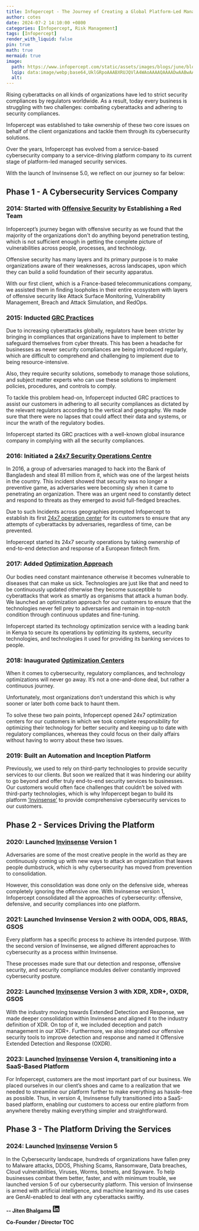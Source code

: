```yaml
---
title: Infopercept - The Journey of Creating a Global Platform-Led Managed Security Services Company
author: cotes
date: 2024-07-2 14:10:00 +0800
categories: [Infopercept, Risk Management]
tags: [Infopercept]
render_with_liquid: false
pin: true
math: true
mermaid: true
image:
  path: https://www.infopercept.com/static/assets/images/blogs/june/bloginnerimage/Future-Proof%20Your%20Security%20How%20Red%20Teaming%20Beats%20Cybercriminals.png
  lqip: data:image/webp;base64,UklGRpoAAABXRUJQVlA4WAoAAAAQAAAADwAABwAAQUxQSDIAAAARL0AmbZurmr57yyIiqE8oiG0bejIYEQTgqiDA9vqnsUSI6H+oAERp2HZ65qP/VIAWAFZQOCBCAAAA8AEAnQEqEAAIAAVAfCWkAALp8sF8rgRgAP7o9FDvMCkMde9PK7euH5M1m6VWoDXf2FkP3BqV0ZYbO6NA/VFIAAAA
  alt: 
---
```


Rising cyberattacks on all kinds of organizations have led to strict security compliances by regulators worldwide. As a result, today every business is struggling with two challenges: combating cyberattacks and adhering to security compliances.

Infopercept was established to take ownership of these two core issues on behalf of the client organizations and tackle them through its cybersecurity solutions.

Over the years, Infopercept has evolved from a service-based cybersecurity company to a service-driving platform company to its current stage of platform-led managed security services.

With the launch of Invinsense 5.0, we reflect on our journey so far below:

## Phase 1 - A Cybersecurity Services Company

### 2014: Started with [Offensive Security](https://www.infopercept.com/offensive-security-practices/) by Establishing a Red Team

Infopercept’s journey began with offensive security as we found that the majority of the organizations don't do anything beyond penetration testing, which is not sufficient enough in getting the complete picture of vulnerabilities across people, processes, and technology.

Offensive security has many layers and its primary purpose is to make organizations aware of their weaknesses, across landscapes, upon which they can build a solid foundation of their security apparatus.

With our first client, which is a France-based telecommunications company, we assisted them in finding loopholes in their entire ecosystem with layers of offensive security like Attack Surface Monitoring, Vulnerability Management, Breach and Attack Simulation, and RedOps.

### 2015: Inducted [GRC Practices](https://www.infopercept.com/compliance-optimization-center/)

Due to increasing cyberattacks globally, regulators have been stricter by bringing in compliances that organizations have to implement to better safeguard themselves from cyber threats. This has been a headache for businesses as newer security compliances are being introduced regularly, which are difficult to comprehend and challenging to implement due to being resource-intensive.

Also, they require security solutions, somebody to manage those solutions, and subject matter experts who can use these solutions to implement policies, procedures, and controls to comply.

To tackle this problem head-on, Infopercept inducted GRC practices to assist our customers in adhering to all security compliances as dictated by the relevant regulators according to the vertical and geography. We made sure that there were no lapses that could affect their data and systems, or incur the wrath of the regulatory bodies.

Infopercept started its GRC practices with a well-known global insurance company in complying with all the security compliances.

### 2016: Initiated a [24x7 Security Operations Centre](https://www.infopercept.com/security-operation-center/)

In 2016, a group of adversaries managed to hack into the Bank of Bangladesh and steal 81 million from it, which was one of the largest heists in the country. This incident showed that security was no longer a preventive game, as adversaries were becoming sly when it came to penetrating an organization. There was an urgent need to constantly detect and respond to threats as they emerged to avoid full-fledged breaches.

Due to such Incidents across geographies prompted Infopercept to establish its first [24x7 operation center](https://www.infopercept.com/security-operation-center/) for its customers to ensure that any attempts of cyberattacks by adversaries, regardless of time, can be prevented.

Infopercept started its 24x7 security operations by taking ownership of end-to-end detection and response of a European fintech firm.

### 2017: Added [Optimization Approach](https://www.infopercept.com/technology-optimization-center/)

Our bodies need constant maintenance otherwise it becomes vulnerable to diseases that can make us sick. Technologies are just like that and need to be continuously updated otherwise they become susceptible to cyberattacks that work as smartly as organisms that attack a human body. We launched an optimization approach for our customers to ensure that the technologies never fell prey to adversaries and remain in top-notch condition through continuous updates and fine-tuning.

Infopercept started its technology optimization service with a leading bank in Kenya to secure its operations by optimizing its systems, security technologies, and technologies it used for providing its banking services to people.

### 2018: Inaugurated [Optimization Centers](https://www.infopercept.com/technology-optimization-center/)

When it comes to cybersecurity, regulatory compliances, and technology optimizations will never go away. It’s not a one-and-done deal, but rather a continuous journey.

Unfortunately, most organizations don’t understand this which is why sooner or later both come back to haunt them.

To solve these two pain points, Infopercept opened 24x7 optimization centers for our customers in which we took complete responsibility for optimizing their technology for better security and keeping up to date with regulatory compliances, whereas they could focus on their daily affairs without having to worry about these two issues.

### 2019: Built an Automation and Inception Platform

Previously, we used to rely on third-party technologies to provide security services to our clients. But soon we realized that it was hindering our ability to go beyond and offer truly end-to-end security services to businesses. Our customers would often face challenges that couldn’t be solved with third-party technologies, which is why Infopercept began to build its platform ['Invinsense'](https://www.infopercept.com/invinsense/) to provide comprehensive cybersecurity services to our customers.

## Phase 2 - Services Driving the Platform

### 2020: Launched [Invinsense](https://www.infopercept.com/invinsense/) Version 1

Adversaries are some of the most creative people in the world as they are continuously coming up with new ways to attack an organization that leaves people dumbstruck, which is why cybersecurity has moved from prevention to consolidation.

However, this consolidation was done only on the defensive side, whereas completely ignoring the offensive one. With Invinsense version 1, Infopercept consolidated all the approaches of cybersecurity: offensive, defensive, and security compliances into one platform.

### 2021: Launched Invinsense Version 2 with OODA, ODS, RBAS, GSOS

Every platform has a specific process to achieve its intended purpose. With the second version of Invinsense, we aligned different approaches to cybersecurity as a process within Invinsense.

These processes made sure that our detection and response, offensive security, and security compliance modules deliver constantly improved cybersecurity posture.

### 2022: Launched [Invinsense](https://www.infopercept.com/cybersecurity-with-invinsense/) Version 3 with XDR, XDR+, OXDR, GSOS

With the industry moving towards Extended Detection and Response, we made deeper consolidation within Invinsense and aligned it to the industry definition of XDR. On top of it, we included deception and patch management in our XDR+. Furthermore, we also integrated our offensive security tools to improve detection and response and named it Offensive Extended Detection and Response (OXDR).

### 2023: Launched [Invinsense](https://www.infopercept.com/invinsense/) Version 4, transitioning into a SaaS-Based Platform

For Infopercept, customers are the most important part of our business. We placed ourselves in our client’s shoes and came to a realization that we needed to streamline our platform further to make everything as hassle-free as possible. Thus, in version 4, Invinsense fully transitioned into a SaaS-based platform, enabling our customers to access our entire platform from anywhere thereby making everything simpler and straightforward.

## Phase 3 - The Platform Driving the Services

### 2024: Launched [Invinsense](https://www.infopercept.com/invinsense-5-made-in-india-cybersecurity-platform/) Version 5

In the Cybersecurity landscape, hundreds of organizations have fallen prey to Malware attacks, DDOS, Phishing Scams, Ransomware, Data breaches, Cloud vulnerabilities, Viruses, Worms, botnets, and Spyware. To help businesses combat them better, faster, and with minimum trouble, we launched version 5 of our cybersecurity platform. This version of Invinsense is armed with artificial intelligence, and machine learning and its use cases are GenAI-enabled to deal with any cyberattacks swiftly.



**-- Jiten Bhalgama** <a href="https://www.linkedin.com/in/jiten-bhalgama?utm_source=share&utm_campaign=share_via&utm_content=profile&utm_medium=android_app"><svg class="svg-inline--fa fa-linkedin fa-lg" aria-hidden="true" focusable="false" data-prefix="fab" data-icon="linkedin" role="img" xmlns="http://www.w3.org/2000/svg" viewBox="0 0 448 512" width="20" height="20" data-fa-i2svg=""><path fill="currentColor" d="M416 32H31.9C14.3 32 0 46.5 0 64.3v383.4C0 465.5 14.3 480 31.9 480H416c17.6 0 32-14.5 32-32.3V64.3c0-17.8-14.4-32.3-32-32.3zM135.4 416H69V202.2h66.5V416zm-33.2-243c-21.3 0-38.5-17.3-38.5-38.5S80.9 96 102.2 96c21.2 0 38.5 17.3 38.5 38.5 0 21.3-17.2 38.5-38.5 38.5zm282.1 243h-66.4V312c0-24.8-.5-56.7-34.5-56.7-34.6 0-39.9 27-39.9 54.9V416h-66.4V202.2h63.7v29.2h.9c8.9-16.8 30.6-34.5 62.9-34.5 67.2 0 79.7 44.3 79.7 101.9V416z"></path></svg></a> 

**Co-Founder / Director TOC**
